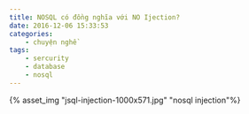 ```yaml
---
title: NOSQL có đồng nghĩa với NO Ijection?
date: 2016-12-06 15:33:53
categories:
	- chuyện nghề 
tags:
	- sercurity
	- database 
	- nosql 
---
```

{% asset_img "jsql-injection-1000x571.jpg" "nosql injection"%}
<!--more--<


